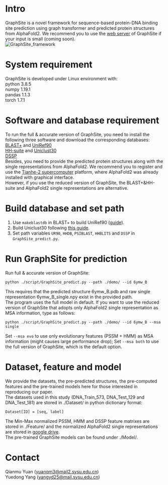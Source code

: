 # Intro  
GraphSite is a novel framework for sequence-based protein-DNA binding site prediction using graph transformer and predicted protein structures from AlphaFold2. We recommend you to use the [web server](https://biomed.nscc-gz.cn/apps/GraphSite) of GraphSite if your input is small (coming soon).  
![GraphSite_framework](https://github.com/biomed-AI/GraphSite/blob/master/IMG/GraphSite_framework.png)   

# System requirement  
GraphSite is developed under Linux environment with:  
python  3.8.5  
numpy  1.19.1  
pandas  1.1.3  
torch  1.7.1  

# Software and database requirement  
To run the full & accurate version of GraphSite, you need to install the following three software and download the corresponding databases:  
[BLAST+](https://ftp.ncbi.nlm.nih.gov/blast/executables/blast+/LATEST/) and [UniRef90](https://www.uniprot.org/downloads)  
[HH-suite](https://github.com/soedinglab/hh-suite) and [Uniclust30](https://uniclust.mmseqs.com/)  
[DSSP](https://github.com/cmbi/dssp)  
Besides, you need to provide the predicted protein structures along with the single representations from AlphaFold2. We recommend you to register and use the [Tianhe-2 supercomputer](starlight.nscc-gz.cn) platform, where AlphaFold2 was already installed with graphical interface.  
However, if you use the reduced version of GraphSite, the BLAST+&HH-suite and AlphaFold2 single representations are alternative.  

# Build database and set path  
1. Use `makeblastdb` in BLAST+ to build UniRef90 ([guide](https://www.ncbi.nlm.nih.gov/books/NBK569841/)).  
2. Build Uniclust30 following [this guide](https://github.com/soedinglab/uniclust-pipeline).  
3. Set path variables `UR90`, `HHDB`, `PSIBLAST`, `HHBLITS` and `DSSP` in `GraphSite_predict.py`.  

# Run GraphSite for prediction  
Run full & accurate version of GraphSite:  
```
python ./script/GraphSite_predict.py --path ./demo/ --id 6ymw_B
```
This requires that the predicted structure 6ymw_B.pdb and raw single representation 6ymw_B_single.npy exist in the provided path.  
The program uses the full model in default. If you want to use the reduced version of GraphSite that adopts only AlphaFold2 single representation as MSA information, type as follows:  
```
python ./script/GraphSite_predict.py --path ./demo/ --id 6ymw_B --msa single
```
Set `--msa evo` to use only evolutionary features (PSSM + HMM) as MSA information (might causes large performance drop); Set `--msa both` to use the full version of GraphSite, which is the default option.  

# Dataset, feature and model  
We provide the datasets, the pre-predicted structures, the pre-computed features and the pre-trained models here for those interested in reproducing our paper.  
The datasets used in this study (DNA_Train_573, DNA_Test_129 and DNA_Test_181) are stored in ./Dataset/ in python dictionary format:  
```
Dataset[ID] = [seq, label]
```
The Min-Max normalized PSSM, HMM and DSSP feature matrixes are stored in ./Feature/ and the normalized AlphaFold2 single representations are stored in [google drive](https://drive.google.com/drive/folders/1GGqqYBZAd2IA5BuQEzsHVJon1ZiQbgEy?usp=sharing).  
The pre-trained GraphSite models can be found under ./Model/.  

# Contact  
Qianmu Yuan (yuanqm3@mail2.sysu.edu.cn)  
Yuedong Yang (yangyd25@mail.sysu.edu.cn)
